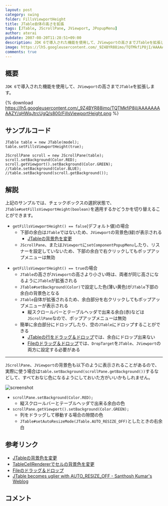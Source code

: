 ```yaml
---
layout: post
category: swing
folder: FillsViewportHeight
title: JTable自体の高さを拡張
tags: [JTable, JScrollPane, JViewport, JPopupMenu]
author: aterai
pubdate: 2007-08-20T11:28:51+09:00
description: JDK 6で導入された機能を使用して、JViewportの高さまでJTableを拡張します。
image: https://lh5.googleusercontent.com/_9Z4BYR88imo/TQTMkfiP8jI/AAAAAAAAAZY/qHWqJtrcUgQ/s800/FillsViewportHeight.png
comments: true
---
```

## 概要
`JDK 6`で導入された機能を使用して、`JViewport`の高さまで`JTable`を拡張します。

{% download https://lh5.googleusercontent.com/_9Z4BYR88imo/TQTMkfiP8jI/AAAAAAAAAZY/qHWqJtrcUgQ/s800/FillsViewportHeight.png %}

## サンプルコード
<pre class="prettyprint"><code>JTable table = new JTable(model);
table.setFillsViewportHeight(true);

JScrollPane scroll = new JScrollPane(table);
scroll.setBackground(Color.RED);
scroll.getViewport().setBackground(Color.GREEN);
//table.setBackground(Color.BLUE);
//table.setBackground(scroll.getBackground());
</code></pre>

## 解説
上記のサンプルでは、チェックボックスの選択状態で、`JTable#setFillsViewportHeight(boolean)`を適用するかどうかを切り替えることができます。

- `getFillsViewportHeight() == false`(デフォルト値)の場合
    - 下部の余白は`JTable`ではないため、`JViewport`の背景色(緑)が表示される
        - [JTableの背景色を変更](http://ateraimemo.com/Swing/TableBackground.html)
    - `JScrollPane`、または`JViewport`に`setComponentPopupMenu`したり、リスナーを設定していないため、下部の余白で右クリックしてもポップアップメニューは無効

<!-- dummy comment line for breaking list -->

- `getFillsViewportHeight() == true`の場合
    - `JTable`の高さが`JViewport`の高さより小さい時は、両者が同じ高さになるように`JTable`が拡張される
    - `JTable#setBackground(Color)`で設定した色(薄い黄色)が`JTable`下部の余白の背景色となる
    - `JTable`自体が拡張されるため、余白部分を右クリックしてもポップアップメニューが表示される
        - 縦スクロールバーとテーブルヘッダで出来る余白(赤)などは`JScrollPane`なので、ポップアップメニューは無効
    - 簡単に余白部分にドロップしたり、空の`JTable`にドロップすることができる
        - [JTableの行をドラッグ＆ドロップ](http://ateraimemo.com/Swing/DnDTable.html)では、余白にドロップ出来ない
        - [Fileのドラッグ＆ドロップ](http://ateraimemo.com/Swing/FileListFlavor.html)では、`DropTarget`を`JTable`、`JViewport`の両方に設定する必要がある

<!-- dummy comment line for breaking list -->

- - - -
`JScrollPane`、`JViewport`の背景色も以下のように表示されることがあるので、実際に使う場合は`table.setBackground(scrollPane.getBackground())`するなどして、すべておなじ色になるようにしておいた方がいいかもしれません。

![screenshot](https://lh6.googleusercontent.com/_9Z4BYR88imo/TQTMm5lGwGI/AAAAAAAAAZc/VWaIAURiCKk/s800/FillsViewportHeight1.png)

- `scrollPane.setBackground(Color.RED);`
    - 縦スクロールバーとテーブルヘッダで出来る余白の色
- `scrollPane.getViewport().setBackground(Color.GREEN);`
    - 列をドラッグして移動する場合の隙間の色
    - `JTable#setAutoResizeMode(JTable.AUTO_RESIZE_OFF)`としたときの右余白

<!-- dummy comment line for breaking list -->

## 参考リンク
- [JTableの背景色を変更](http://ateraimemo.com/Swing/TableBackground.html)
- [TableCellRendererでセルの背景色を変更](http://ateraimemo.com/Swing/StripeTable.html)
- [Fileのドラッグ＆ドロップ](http://ateraimemo.com/Swing/FileListFlavor.html)
- [JTable becomes uglier with AUTO_RESIZE_OFF - Santhosh Kumar's Weblog](http://www.jroller.com/santhosh/entry/jtable_becomes_uglier_with_auto)

<!-- dummy comment line for breaking list -->

## コメント
